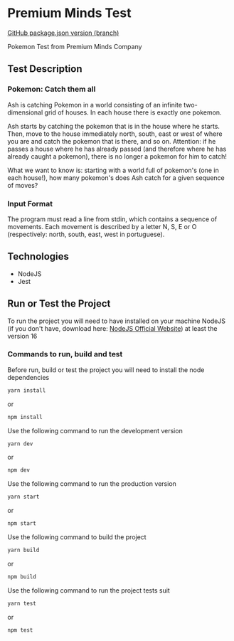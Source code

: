 # Premium Minds Test

[](https://github.com/euclidesdry/premium-minds-test/actions/workflows/node.js.yml/badge.svg?branch=main&style=flat-square)
[GitHub package.json version (branch)](https://img.shields.io/github/package-json/v/euclidesdry/premium-minds-test/main?color=%230088FF&label=VERSION&style=flat-square)
[](https://img.shields.io/badge/Language-TypeScript-blue.svg?style=flat-square)
[](https://img.shields.io/badge/Language-CSS-blue.svg?style=flat-square)

Pokemon Test from Premium Minds Company

## Test Description

### Pokemon: Catch them all

Ash is catching Pokemon in a world consisting of an infinite two-dimensional grid of houses. In each house there is exactly one pokemon.

Ash starts by catching the pokemon that is in the house where he starts. Then, move to the house immediately north, south, east or west of where you are and catch the pokemon that is there, and so on. Attention: if he passes a house where he has already passed (and therefore where he has already caught a pokemon), there is no longer a pokemon for him to catch!

What we want to know is: starting with a world full of pokemon's (one in each house!), how many pokemon's does Ash catch for a given sequence of moves?

### Input Format

The program must read a line from stdin, which contains a sequence of movements. Each movement is described by a letter N, S, E or O (respectively: north, south, east, west in portuguese).

## Technologies

- NodeJS
- Jest

## Run or Test the Project

To run the project you will need to have installed on your machine NodeJS (if you don't have, download here: [NodeJS Official Website](https://nodejs.org/en/)) at least the version 16

### Commands to run, build and test

Before run, build or test the project you will need to install the node dependencies

```bash
yarn install
```

or

```bash
npm install
```

Use the following command to run the development version

```bash
yarn dev
```

or

```bash
npm dev
```

Use the following command to run the production version

```bash
yarn start
```

or

```bash
npm start
```

Use the following command to build the project

```bash
yarn build
```

or

```bash
npm build
```

Use the following command to run the project tests suit

```bash
yarn test
```

or

```bash
npm test
```